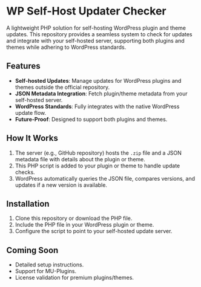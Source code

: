 # WP Self-Host Updater Checker

A lightweight PHP solution for self-hosting WordPress plugin and theme updates. This repository provides a seamless system to check for updates and integrate with your self-hosted server, supporting both plugins and themes while adhering to WordPress standards.

## Features

- **Self-hosted Updates**: Manage updates for WordPress plugins and themes outside the official repository.
- **JSON Metadata Integration**: Fetch plugin/theme metadata from your self-hosted server.
- **WordPress Standards**: Fully integrates with the native WordPress update flow.
- **Future-Proof**: Designed to support both plugins and themes.

## How It Works

1. The server (e.g., GitHub repository) hosts the `.zip` file and a JSON metadata file with details about the plugin or theme.
2. This PHP script is added to your plugin or theme to handle update checks.
3. WordPress automatically queries the JSON file, compares versions, and updates if a new version is available.

## Installation

1. Clone this repository or download the PHP file.
2. Include the PHP file in your WordPress plugin or theme.
3. Configure the script to point to your self-hosted update server.

## Coming Soon
- Detailed setup instructions.
- Support for MU-Plugins.
- License validation for premium plugins/themes.
